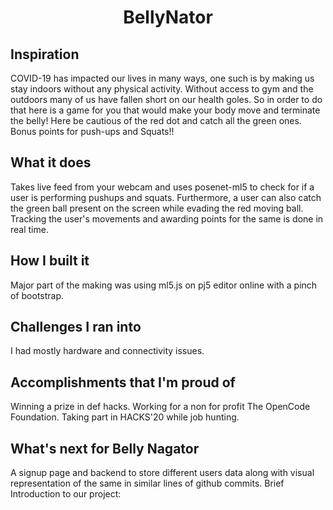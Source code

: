 <h1 align="center">BellyNator</h1>

## Inspiration
COVID-19 has impacted our lives in many ways, one such is by making us stay indoors without any physical activity. Without access to gym and the outdoors many of us have fallen short on our health goles.
So in order to do that here is a game for you that would make your body move and terminate the belly! Here be cautious of the red dot and catch all the green ones. 
Bonus points for push-ups and Squats!!

## What it does
Takes live feed from your webcam and uses posenet-ml5 to check for if a user is performing pushups and squats. 
Furthermore, a user can also catch the green ball present on the screen while evading the red moving ball.
Tracking the user's movements and awarding points for the same is done in real time. 

## How I built it
Major part of the making was using ml5.js on pj5 editor online with a pinch of bootstrap.

## Challenges I ran into
I had mostly hardware and connectivity issues.

## Accomplishments that I'm proud of
Winning a prize in def hacks. 
Working for a non for profit The OpenCode Foundation.
Taking part in HACKS'20 while job hunting.

## What's next for Belly Nagator
A signup page and backend to store different users data along with visual representation of the same in similar lines of github commits.
Brief Introduction to our project:



